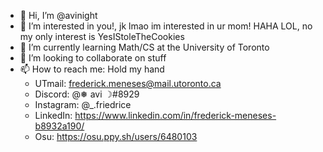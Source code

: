 - 👋 Hi, I’m @avinight
- 👀 I’m interested in you!, jk lmao im interested in ur mom! HAHA LOL, no my only interest is YesIStoleTheCookies
- 🌱 I’m currently learning Math/CS at the University of Toronto
- 💞️ I’m looking to collaborate on stuff
- 📫 How to reach me: Hold my hand
  - UTmail: frederick.meneses@mail.utoronto.ca
  - Discord: @❅ avi ☽#8929
  - Instagram: @\_.friedrice
  - LinkedIn: https://www.linkedin.com/in/frederick-meneses-b8932a190/
  - Osu: https://osu.ppy.sh/users/6480103

<!---
avinight/avinight is a ✨ special ✨ repository because its `README.md` (this file) appears on your GitHub profile.
You can click the Preview link to take a look at your changes.
--->
